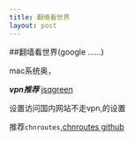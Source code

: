 ```yaml
---
title: 翻墙看世界
layout: post
---
```



##翻墙看世界(google ......)
  
mac系统奥，

***vpn推荐*** [jsqgreen](http://www.jsqgreen.net)

设置访问国内网站不走vpn,的设置

推荐`chnroutes`,[chnroutes github](https://github.com/huyongde/chnroutes)


